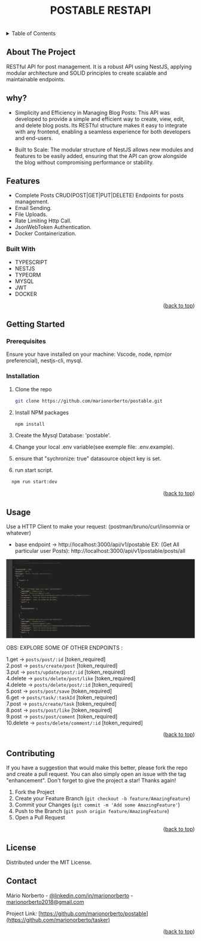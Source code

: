 <div align="center">
  <h1>POSTABLE RESTAPI</h1>
</div>
<br />
<!-- TABLE OF CONTENTS -->
<details>
  <summary>Table of Contents</summary>
  <ol>
    <li>
      <a href="#about-the-project">About The Project</a>
      <ul>
        <li><a href="#built-with">Built With</a></li>
      </ul>
    </li>
    <li>
      <a href="#getting-started">Getting Started</a>
      <ul>
        <li><a href="#prerequisites">Prerequisites</a></li>
        <li><a href="#installation">Installation</a></li>
      </ul>
    </li>
    <li><a href="#usage">Usage</a></li>
    <li><a href="#contributing">Contributing</a></li>
    <li><a href="#license">License</a></li>
    <li><a href="#contact">Contact</a></li>
  </ol>
</details>

<!-- ABOUT THE PROJECT -->
## About The Project
RESTful API for post management. It is a robust API using
NestJS, applying modular architecture and SOLID principles to create scalable and maintainable endpoints.

## why?
* Simplicity and Efficiency in Managing Blog Posts: This API was developed to provide a simple and efficient way to create, view, edit, and delete blog posts. Its RESTful structure makes it easy to integrate with any frontend, enabling a seamless experience for both developers and end-users.

* Built to Scale: The modular structure of NestJS allows new modules and features to be easily added, ensuring that the API can grow alongside the blog without compromising performance or stability.

## Features
* Complete Posts CRUD(POST|GET|PUT|DELETE) Endpoints for posts management.
* Email Sending.
* File Uploads.
* Rate Limiting Http Call.
* JsonWebToken Authentication.
* Docker Containerization.

### Built With
* TYPESCRIPT
* NESTJS
* TYPEORM
* MYSQL
* JWT
* DOCKER
<p align="right">(<a href="#readme-top">back to top</a>)</p>


<!-- GETTING STARTED -->
## Getting Started

### Prerequisites
Ensure your have installed on your machine: Vscode, node, npm(or preferencial), nestjs-cli, mysql.


### Installation
1. Clone the repo
   ```sh
   git clone https://github.com/marionorberto/postable.git
   ```
2. Install NPM packages
   ```sh
   npm install
   ```
3. Create the Mysql Database: 'postable'.

4. Change your local .env variable(see exemple file: .env.example).

5. ensure that "sychronize: true" datasource object key is set.

6. run start script.
 ```sh
   npm run start:dev
   ```

<p align="right">(<a href="#readme-top">back to top</a>)</p>


<!-- USAGE EXAMPLES -->
## Usage
Use a HTTP Client to make your request: (postman/bruno/curl/insomnia or whatever)

* base endpoint -> http://localhost:3000/api/v1/postable
EX: (Get All particular user Posts): http://localhost:3000/api/v1/postable/posts/all


<img src="poster-readme.png">

OBS: EXPLORE SOME OF OTHER ENDPOINTS :

1.get     -> `posts/post/:id`                          [token_required] <br>
2.post    -> `posts/create/post`                       [token_required] <br>
3.put     -> `posts/update/post/:id`                   [token_required] <br>
4.delete  -> `posts/delete/post/like`                  [token_required] <br>
4.delete  -> `posts/delete/post/:id`                   [token_required] <br>
5.post    -> `posts/post/save`                         [token_required] <br>
6.get     -> `posts/task/:taskId`                      [token_required] <br>
7.post    -> `posts/create/task`                       [token_required] <br>
8.post    -> `posts/post/like`                         [token_required] <br>
9.post    -> `posts/post/coment`                       [token_required] <br>
10.delete -> `posts/delete/comment/:id`                [token_required] <br>


<p align="right">(<a href="#readme-top">back to top</a>)</p>


<!-- CONTRIBUTING -->
## Contributing
If you have a suggestion that would make this better, please fork the repo and create a pull request. You can also simply open an issue with the tag "enhancement".
Don't forget to give the project a star! Thanks again!

1. Fork the Project
2. Create your Feature Branch (`git checkout -b feature/AmazingFeature`)
3. Commit your Changes (`git commit -m 'Add some AmazingFeature'`)
4. Push to the Branch (`git push origin feature/AmazingFeature`)
5. Open a Pull Request

<p align="right">(<a href="#readme-top">back to top</a>)</p>

<!-- LICENSE -->
## License
Distributed under the MIT License.


## Contact
Mário Norberto - [@linkedin.com/in/marionorberto](https://linkedin.com/in/marionorberto) - marionorberto2018@gmail.com

Project Link: [https://github.com/marionorberto/postable](https://github.com/marionorberto/tasker)

<p align="right">(<a href="#readme-top">back to top</a>)</p>